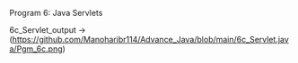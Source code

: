 

Program 6: Java Servlets

6c_Servlet_output ->(https://github.com/Manoharibr114/Advance_Java/blob/main/6c_Servlet.java/Pgm_6c.png)
